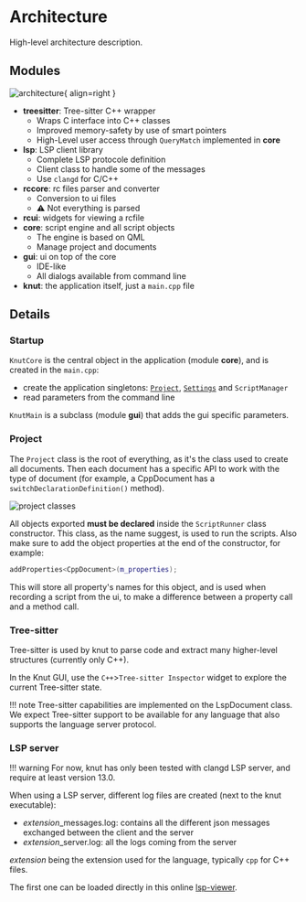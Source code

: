 # Architecture

High-level architecture description.

## Modules

![architecture](../assets/architecture.svg){ align=right }

- **treesitter**: Tree-sitter C++ wrapper
    - Wraps C interface into C++ classes
    - Improved memory-safety by use of smart pointers
    - High-Level user access through `QueryMatch` implemented in **core**
- **lsp**: LSP client library
    - Complete LSP protocole definition
    - Client class to handle some of the messages
    - Use `clangd` for C/C++
- **rccore**: rc files parser and converter
    - Conversion to ui files
    - ⚠️ Not everything is parsed
- **rcui**: widgets for viewing a rcfile
- **core**: script engine and all script objects
    - The engine is based on QML
    - Manage project and documents
- **gui**: ui on top of the core
    - IDE-like
    - All dialogs available from command line
- **knut**: the application itself, just a `main.cpp` file

## Details

### Startup

`KnutCore` is the central object in the application (module **core**), and is created in the `main.cpp`:

- create the application singletons: [`Project`](../API/script/project.md), [`Settings`](../API/script/settings.md) and `ScriptManager`
- read parameters from the command line

`KnutMain` is a subclass (module **gui**) that adds the gui specific parameters.

### Project

The `Project` class is the root of everything, as it's the class used to create all documents. Then each document has a specific API to work with the type of document (for example, a CppDocument has a `switchDeclarationDefinition()` method).

![project classes](../assets/project-classes.svg)

All objects exported **must be declared** inside the `ScriptRunner` class constructor. This class, as the name suggest, is used to run the scripts. Also make sure to add the object properties at the end of the constructor, for example:
```cpp
addProperties<CppDocument>(m_properties);
```
This will store all property's names for this object, and is used when recording a script from the ui, to make a difference between a property call and a method call.

### Tree-sitter

Tree-sitter is used by knut to parse code and extract many higher-level structures (currently only C++).

In the Knut GUI, use the `C++`>`Tree-sitter Inspector` widget to explore the current Tree-sitter state.

!!! note
    Tree-sitter capabilities are implemented on the LspDocument class. We expect Tree-sitter support to be available for any language that also supports the language server protocol.

### LSP server

!!! warning
    For now, knut has only been tested with clangd LSP server, and require at least version 13.0.

When using a LSP server, different log files are created (next to the knut executable):

- *extension*_messages.log: contains all the different json messages exchanged between the client and the server
- *extension*_server.log: all the logs coming from the server

*extension* being the extension used for the language, typically `cpp` for C++ files.

The first one can be loaded directly in this online [lsp-viewer](https://lampepfl.github.io/lsp-viewer/).
